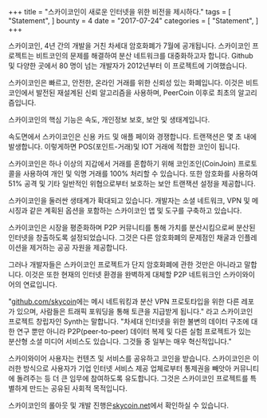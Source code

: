 +++
title = "스카이코인이 새로운 인터넷을 위한 비전을 제시하다."
tags = [
    "Statement",
]
bounty = 4
date = "2017-07-24"
categories = [
    "Statement",
]
+++

스카이코인, 4년 간의 개발을 거친 차세대 암호화폐가 7월에 공개됩니다. 
스카이코인 프로젝트는 비트코인의 문제를 해결하여 분산 네트워크를 대중화하고자 합니다. 
Github 및 다양한 곳에서 80 명이 넘는 개발자가 2012년부터 이 프로젝트에 기여했습니다.

스카이코인은 빠르고, 안전한, 온라인 거래를 위한 신뢰성 있는 화폐입니다. 
이것은 비트코인에서 발전된 재설계된 신뢰 알고리즘을 사용하며, 
PeerCoin 이후로 최초의 알고리즘입니다.

스카이코인의 핵심 기능은 속도, 개인정보 보호, 보안 및 생태계입니다.

속도면에서 스카이코인은 신용 카드 및 애플 페이와 경쟁합니다. 
트랜잭션은 몇 초 내에 발생합니다. 
이렇게하면 POS(포인트-거래)및 IOT 거래에 적합한 코인이 됩니다.

스카이코인은 하나 이상의 지갑에서 거래를 혼합하기 위해 
코인조인(CoinJoin) 프로토콜을 사용하여 개인 및 익명 거래를 100% 처리할 수 있습니다. 
또한 암호화를 사용하여 51% 공격 및 기타 일반적인 위협으로부터 
보호하는 보안 트랜잭션 설정을 제공합니다.

스카이코인을 둘러싼 생태계가 확대되고 있습니다. 
개발자는 소셜 네트워크, VPN 및 메시징과 같은 계획된 옵션을 포함하는 
스카이코인 앱 및 도구를 구축하고 있습니다.

스카이코인은 시장을 평준화하며 P2P 커뮤니티를 통해 가치를 분산시킴으로써 
분산된 인터넷을 창출하도록 설정되었습니다. 그것은 다른 암호화폐의 문제점인 채굴과 인플레이션을 제거하는 공공 자원을 제공합니다.

그러나 개발자들은 스카이코인 프로젝트가 단지 암호화폐에 관한 것만은 아니라고 말합니다. 
이것은 또한 현재의 인터넷 환경을 완벽하게 대체할 P2P 네트워크인 스카이와이어의 연료입니다.

"[github.com/skycoin](https://github.com/skycoin)에는 메시 네트워킹과 분산 VPN 
프로토타입을 위한 다른 레포가 있으며, 사람들은 트래픽 포워딩을 통해 토큰을 지급받게 됩니다." 
라고 스카이코인 프로젝트 창립자인 Synth는 말합니다. 
"차세대 인터넷을 위한 불변의 데이터 구조에 대한 연구 뿐만 아니라 P2P(peer-to-peer)
데이터 복제 및 다른 실험 프로젝트가 있는 분산형 소셜 미디어 서비스도 있습니다. 
그것들 중 일부는 매우 혁신적입니다."

스카이와이어 사용자는 컨텐츠 및 서비스를 공유하고 코인을 받습니다. 
스카이코인은 이러한 방식으로 사용자가 기업 인터넷 서비스 제공 업체로부터 
통제권을 빼앗아 커뮤니티에 돌려주는 등 더 큰 임무에 참여하도록 유도합니다. 
그것은 스카이코인 프로젝트를 특별하게 만드는 공유된 사회적 목적입니다.

스카이코인의 롤아웃 및 개발 진행은[skycoin.net](https://www.skycoin.net)에서 확인하실 수 있습니다.
